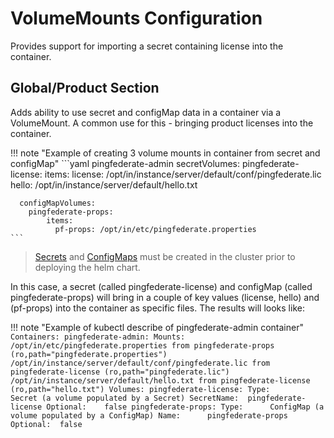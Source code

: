 # VolumeMounts Configuration

Provides support for importing a secret containing license into the container.

## Global/Product Section

Adds ability to use secret and configMap data in a container via a VolumeMount.  A common use for this - bringing product
licenses into the container.

!!! note "Example of creating 3 volume mounts in container from secret and configMap"
    ```yaml
    pingfederate-admin
      secretVolumes:
        pingfederate-license:
          items:
            license: /opt/in/instance/server/default/conf/pingfederate.lic
            hello: /opt/in/instance/server/default/hello.txt

      configMapVolumes:
        pingfederate-props:
            items:
              pf-props: /opt/in/etc/pingfederate.properties
    ```

> [Secrets](https://kubernetes.io/docs/tasks/configmap-secret/managing-secret-using-kubectl) and [ConfigMaps](https://kubernetes.io/docs/concepts/configuration/configmap/) must be created in the cluster prior to deploying the helm chart.

In this case, a secret (called pingfederate-license) and configMap (called pingfederate-props) will bring in a
couple of key values (license, hello) and (pf-props) into the container as specific files. The results will looks like:

!!! note "Example of kubectl describe of pingfederate-admin container"
    ```
    Containers:
      pingfederate-admin:
        Mounts:
          /opt/in/etc/pingfederate.properties from pingfederate-props (ro,path="pingfederate.properties")
          /opt/in/instance/server/default/conf/pingfederate.lic from pingfederate-license (ro,path="pingfederate.lic")
          /opt/in/instance/server/default/hello.txt from pingfederate-license (ro,path="hello.txt")
    Volumes:
      pingfederate-license:
        Type:        Secret (a volume populated by a Secret)
        SecretName:  pingfederate-license
        Optional:    false
      pingfederate-props:
        Type:      ConfigMap (a volume populated by a ConfigMap)
        Name:      pingfederate-props
        Optional:  false
    ```
